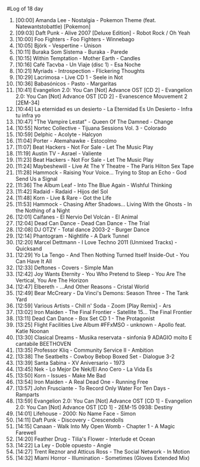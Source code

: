 #Log of 18 day

1. [00:00] Amanda Lee - Nostalgia - Pokemon Theme (feat. Natewantstobattle) [Pokemon]
1. [09:03] Daft Punk - Alive 2007 [Deluxe Edition] - Robot Rock / Oh Yeah
1. [10:00] Foo Fighters - Foo Fighters - Winnebago
1. [10:05] Björk - Vespertine - Unison
1. [10:11] Buraka Som Sistema - Buraka - Parede
1. [10:15] Within Temptation - Mother Earth - Candles
1. [10:16] Café Tacvba - Un Viaje (disc 1) - Esa Noche
1. [10:21] Myriads - Introspection - Flickering Thoughts
1. [10:29] Lacrimosa - Live CD 1 - Seele in Not
1. [10:36] Babasónicos - Pasto - Margaritas
1. [10:41] Evangelion 2.0: You Can [Not] Advance OST [CD 2] - Evangelion 2.0: You Can [Not] Advance OST [CD 2] - Evanescence Mouvement 2 [2EM-34]
1. [10:44] La eternidad es un desierto - La Eternidad Es Un Desierto - Infra tu infra yo
1. [10:47] "The Vampire Lestat" - Queen Of The Damned - Change
1. [10:55] Nortec Collective - Tijuana Sessions Vol. 3 - Colorado
1. [10:59] Delphic - Acolyte - Halcyon
1. [11:04] Porter - Atemahawke - Estocolmo
1. [11:07] Beat Hackers - Not For Sale - Let The Music Play
1. [11:19] Austin TV - Asrael - Valiente
1. [11:23] Beat Hackers - Not For Sale - Let The Music Play
1. [11:24] Maybeshewill - Live At The Y Theatre - The Paris Hilton Sex Tape
1. [11:28] Hammock - Raising Your Voice... Trying to Stop an Echo - God Send Us a Signal
1. [11:36] The Album Leaf - Into The Blue Again - Wishful Thinking
1. [11:42] Radaid - Radaid - Hijos del Sol
1. [11:48] Korn - Live & Rare - Got the Life
1. [11:53] Hammock - Chasing After Shadows... Living With the Ghosts - In the Nothing of a Night
1. [12:01] Caifanes - El Nervio Del Volcán - El Animal
1. [12:04] Dead Can Dance - Dead Can Dance - The Trial
1. [12:08] DJ OTZY - Total dance 2003-2 - Burger Dance
1. [12:14] Phantogram - Nightlife - A Dark Tunnel
1. [12:20] Marcel Dettmann - I Love Techno 2011 (Unmixed Tracks) - Quicksand
1. [12:29] Yo La Tengo - And Then Nothing Turned Itself Inside-Out - You Can Have It All
1. [12:33] Deftones - Covers - Simple Man
1. [12:42] Joy Wants Eternity - You Who Pretend to Sleep - You Are The Vertical, You Are The Horizon
1. [12:47] Elbereth - ...And Other Reasons - Cristal World
1. [12:49] Bear McCreary - Da Vinci's Demons: Season Three - The Tank Yard
1. [12:59] Various Artists - Chill n' Soda - Zoom [Play Remix] - Ars
1. [13:02] Iron Maiden - The Final Frontier - Satellite 15... The Final Frontier
1. [13:11] Dead Can Dance - Box Set CD 1 - The Protagonist
1. [13:25] Flight Facilities Live Album #FFxMSO - unknown - Apollo feat. Katie Noonan
1. [13:30] Clasical Dreams - Musika reservata - sinfonia 9 ADAGIO molto E cantabile BEETHOVEN
1. [13:35] Professor Kliq - Community Service II - Ambition
1. [13:38] The Seatbelts - Cowboy Bebop Boxed Set - Dialogue 3-2
1. [13:39] Santa Sabina - XV Aniversario - 1973
1. [13:45] Nek - Lo Mejor De Nek/El Ano Cero - La Vida Es
1. [13:50] Korn - Issues - Make Me Bad
1. [13:54] Iron Maiden - A Real Dead One - Running Free
1. [13:57] John Frusciante - To Record Only Water For Ten Days - Ramparts
1. [13:59] Evangelion 2.0: You Can [Not] Advance OST [CD 1] - Evangelion 2.0: You Can [Not] Advance OST [CD 1] - 2EM-15 0938: Destiny
1. [14:01] Lifehouse - 2000: No Name Face - Simon
1. [14:11] Daft Punk - Discovery - Crescendolls
1. [14:15] Canaan - Walk Into My Open Womb - Chapter 1 - A Magic Farewell
1. [14:20] Feather Drug - Tilia's Flower - Interlude et Ocean
1. [14:22] La Ley - Doble opuesto - Angie
1. [14:27] Trent Reznor and Atticus Ross - The Social Network - In Motion
1. [14:32] Miami Horror - Illumination - Sometimes (Gloves Extended Mix)
